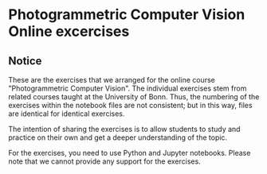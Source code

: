 # Photogrammetric Computer Vision Online excercises


## Notice
These are the exercises that we arranged for the online course
"Photogrammetric Computer Vision". The individual exercises stem 
from related courses taught at the University of Bonn. Thus, the 
numbering of the exercises within the notebook files are not 
consistent; but in this way, files are identical for identical 
exercises.

The intention of sharing the exercises is to allow students to 
study and practice on their own and get a deeper understanding 
of the topic. 

For the exercises, you need to use Python and Jupyter notebooks.
Please note that we cannot provide any support for the exercises.

